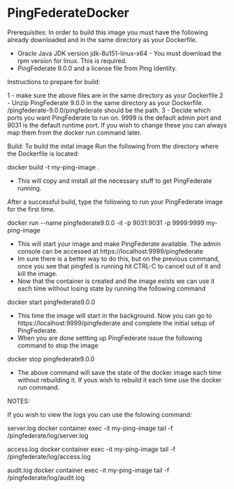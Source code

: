 # PingFederateDocker

Prerequisites:
In order to build this image you must have the following already downloaded and in the same directory as your Dockerfile.

- Oracle Java JDK version jdk-8u151-linux-x64 - You must download the rpm version for linux.  This is required.
- PingFederate 9.0.0 and a license file from Ping Identity.

Instructions to prepare for build:

1 - make sure the above files are in the same directory as your Dockerfile
2 - Unzip PingFederate 9.0.0 in the same directory as your Dockerfile.  /pingfederate-9.0.0/pingfederate should be the path.
3 - Decide which ports you want PingFederate to run on.  9999 is the default admin port and 9031 is the default runtime port.  If you wish to change these you can always map them from the docker run command later.

Build:
To build the inital image
Run the following from the directory where the Dockerfile is located:

 docker build -t my-ping-image .

- This will copy and install all the necessary stuff to get PingFederate running. 

After a successful build, type the following to run your PingFederate image for the first time.

 docker run --name pingfederate9.0.0 -it -p 9031:9031 -p 9999:9999 my-ping-image

- This will start your image and make PingFederate available.  The admin console can be accessed at https://localhost:9999/pingfederate
- Im sure there is a better way to do this, but on the previous command, once you see that pingfed is running hit CTRL-C to cancel out of it and kill the image.
- Now that the container is created and the image exists we can use it each time without losing state by running the following command
 
 docker start pingfederate9.0.0

- This time the image will start in the background.  Now you can go to https://localhost:9999/pingfederate and complete the initial setup of PingFederate. 
- When you are done settting up PingFederate issue the following command to stop the image

 docker stop pingfederate9.0.0

- The above command will save the state of the docker image each time without rebuilding it.  If yous wish to rebuild it each time use the docker run command.


NOTES:

If you wish to view the logs you can use the folowing command:

server.log
docker container exec -it my-ping-image tail -f /pingfederate/log/server.log

access.log
docker container exec -it my-ping-image tail -f /pingfederate/log/access.log

audit.log
docker container exec -it my-ping-image tail -f /pingfederate/log/audit.log


